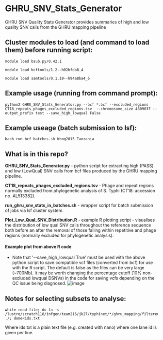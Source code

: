 # GHRU_SNV_Stats_Generator
GHRU SNV Quality Stats Generator provides summaries of high and low quality SNV calls from the GHRU mapping pipeline


## Cluster modules to load (and command to load them) before running script:

```
module load bsub.py/0.42.1

module load bcftools/1.2--h02bfda8_4

module load samtools/0.1.19--h94a8ba4_6
```

## Example usage (running from command prompt):
```
python2 GHRU_SNV_Stats_Generator.py --bcf *.bcf --excluded_regions CT18_repeats_phages_excluded_regions.tsv  --chromosome_size 4809037 --output_prefix test --save_high_lowqual False
```

## Example useage (batch submission to lsf):
```
bash run_bcf_batches.sh Wong2015_Tanzania
```

## What is in this repo?
**GHRU_SNV_Stats_Generator.py** - python script for extracting high (PASS) and low (LowQual) SNV calls from bcf files produced by the GHRU mapping pipeline.&nbsp;

**CT18_repeats_phages_excluded_regions.tsv** - Phage and repeat regions normally excluded from phylogenetic analysis of S. Typhi (CT18: accession no. AL513382).&nbsp;

**run_ghru_snv_stats_in_batches.sh** - wrapper script for batch submission of jobs via lsf cluster system.&nbsp;

**Plot_Low_Qual_SNV_Distribution.R** - example R plotting script - visualises the distribution of low qual SNV calls throughout the reference sequence both before an after the removal of those falling within repetitive and phage regions (normally excluded for phylogenetic analysis).&nbsp;

#### Example plot from above R code
- Note that '--save_high_lowqual True' must be used with the above python script to save compatible vcf files (converted from bcf) for use with the R script. The default is false as the files can be very large (~700Mb).  It may be worth changing the percentage cutoff (10% non-excluded lowqual DSNVs) in the code for saving vcfs depending on the QC issue being diagnosed.
![image](https://user-images.githubusercontent.com/8507671/141644457-7f01fa9c-bc63-4ea9-b455-7f0cac2391a8.png)


## Notes for selecting subsets to analyse:
```
while read file; do ln -s /lustre/scratch118/infgen/team216/jk27/typhinet/*/ghru_mapping/filtered_bcfs/${file}.filtered.bcf ./; done<ids.txt
```
Where ids.txt is a plain text file (e.g. created with nano) where one lane id is given per line.
